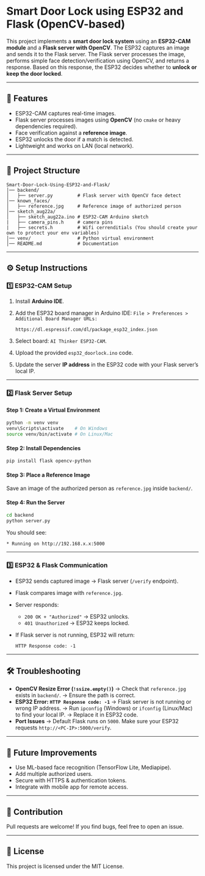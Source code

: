 # Smart Door Lock using ESP32 and Flask (OpenCV-based)

This project implements a **smart door lock system** using an **ESP32-CAM module** and a **Flask server with OpenCV**.
The ESP32 captures an image and sends it to the Flask server. The Flask server processes the image, performs simple face detection/verification using OpenCV, and returns a response. Based on this response, the ESP32 decides whether to **unlock or keep the door locked**.

---

## 🚀 Features

* ESP32-CAM captures real-time images.
* Flask server processes images using **OpenCV** (no `cmake` or heavy dependencies required).
* Face verification against a **reference image**.
* ESP32 unlocks the door if a match is detected.
* Lightweight and works on LAN (local network).

---

## 📂 Project Structure

```
Smart-Door-Lock-Using-ESP32-and-Flask/
│── backend/
│   ├── server.py         # Flask server with OpenCV face detect
│── known_faces/
│   ├── reference.jpg     # Reference image of authorized person
│── sketch_aug22a/
│   ├── sketch_aug22a.ino # ESP32-CAM Arduino sketch
|   ├── camera_pins.h     # camera pins
|   ├── secrets.h         # Wifi cerrenditials (You should create your own to protect your env variables)
│── venv/                 # Python virtual environment
│── README.md             # Documentation
```

---

## ⚙️ Setup Instructions

### 1️⃣ ESP32-CAM Setup

1. Install **Arduino IDE**.
2. Add the ESP32 board manager in Arduino IDE:
   `File > Preferences > Additional Board Manager URLs:`

   ```
   https://dl.espressif.com/dl/package_esp32_index.json
   ```
3. Select board: `AI Thinker ESP32-CAM`.
4. Upload the provided `esp32_doorlock.ino` code.
5. Update the server **IP address** in the ESP32 code with your Flask server’s local IP.

---

### 2️⃣ Flask Server Setup

#### Step 1: Create a Virtual Environment

```bash
python -m venv venv
venv\Scripts\activate    # On Windows
source venv/bin/activate # On Linux/Mac
```

#### Step 2: Install Dependencies

```bash
pip install flask opencv-python
```

#### Step 3: Place a Reference Image

Save an image of the authorized person as `reference.jpg` inside `backend/`.

#### Step 4: Run the Server

```bash
cd backend
python server.py
```

You should see:

```
* Running on http://192.168.x.x:5000
```

---

### 3️⃣ ESP32 & Flask Communication

* ESP32 sends captured image → Flask server (`/verify` endpoint).
* Flask compares image with `reference.jpg`.
* Server responds:

  * `200 OK + "Authorized"` → ESP32 unlocks.
  * `401 Unauthorized` → ESP32 keeps locked.
* If Flask server is not running, ESP32 will return:

  ```
  HTTP Response code: -1
  ```

---

## 🛠️ Troubleshooting

* **OpenCV Resize Error (`!ssize.empty()`)**
  → Check that `reference.jpg` exists in `backend/`.
  → Ensure the path is correct.
* **ESP32 Error: `HTTP Response code: -1`**
  → Flask server is not running or wrong IP address.
  → Run `ipconfig` (Windows) or `ifconfig` (Linux/Mac) to find your local IP.
  → Replace it in ESP32 code.
* **Port Issues**
  → Default Flask runs on `5000`. Make sure your ESP32 requests `http://<PC-IP>:5000/verify`.

---

## 📌 Future Improvements

* Use ML-based face recognition (TensorFlow Lite, Mediapipe).
* Add multiple authorized users.
* Secure with HTTPS & authentication tokens.
* Integrate with mobile app for remote access.

---

## 🤝 Contribution

Pull requests are welcome! If you find bugs, feel free to open an issue.

---

## 📜 License

This project is licensed under the MIT License.

